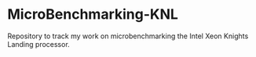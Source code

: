 # MicroBenchmarking-KNL
Repository to track my work on microbenchmarking the Intel Xeon Knights Landing processor.

